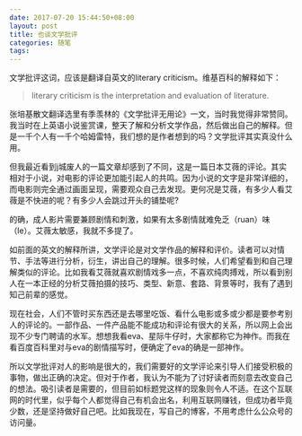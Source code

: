 ```yaml
---
date: 2017-07-20 15:44:50+08:00
layout: post
title: 也谈文学批评
categories: 随笔
tags: 
---
```


文学批评这词，应该是翻译自英文的literary criticism。维基百科的解释如下：

> literary criticism is the interpretation and evaluation of literature.

张培基散文翻译选里有季羡林的《文学批评无用论》一文，当时我觉得非常赞同。我当时在上英语小说鉴赏课，整天了解和分析文学作品，然后做出自己的解释。但是一千个人有一千个哈姆雷特，我们想的是作者想到的吗？文学批评其实真没什么用。

但我最近看到j城废人的一篇文章却感到了不同，这是一篇日本艾薇的评论。其实相对于小说，对电影的评论更加能引起人的共鸣。因为小说的文字是非常详细的，而电影则完全通过画面呈现，需要观众自己去发现。更何况是艾薇，有多少人看艾薇是不快进的呢？有多少人会跳过开头的铺垫呢?

的确，成人影片需要兼顾剧情和刺激，如果有太多剧情就难免乏（ruan）味（le）。艾薇太敏感，我就不多提了。

如前面的英文的解释所讲，文学评论是对文学作品的解释和评价。读者可以对情节、手法等进行分析，衍生，讲出自己的理解。很多时候，人们希望看到和自己理解类似的评论。比如我看艾薇就喜欢剧情戏多一点，不喜欢纯肉搏戏，所以看到别人在一本正经的分析艾薇拍摄的技巧、类型、新意、套路、背景等时，我有了遇到知己前辈的感觉。

现在社会，人们不管时买东西还是去哪里吃饭、看什么电影或多或少都是要参考别人的评论的。一部作品、一件产品能不能成功和评论有很大的关系，所以网上会出现不少专门聘请的水军。想想我看eva、星际牛仔时，大家都称它为神作。而我在看百度百科里对与eva的剧情描写时，便确定了eva的确是一部神作。

所以文学批评对人的影响是很大的，我们需要好的文学评论来引导人们接受积极的事物，做出正确的决定。但对于作者，我认为不能为了讨好读者而刻意去改变自己的想法。吸引读者是需要的，但目前如标题党这样的现象则令人不适。在这个互联网的时代里，似乎每个人都觉得自己有机会出名，利用互联网赚钱，但成功者毕竟少数，还是坚持做好自己吧。比如我现在，写自己的博客，不用考虑什么公众号的访问量。